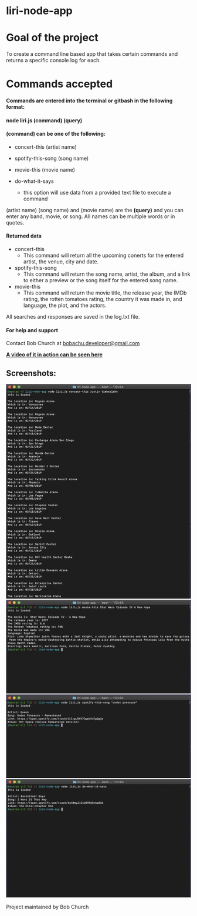 # liri-node-app
# Goal of the project
To create a command line based app that takes certain commands and returns a specific console log for each.

# Commands accepted
#### Commands are entered into the terminal or gitbash in the following format:
#### node liri.js (command) (query)
#### (command) can be one of the following:
- concert-this (artist name) 

- spotify-this-song (song name)

- movie-this (movie name)

- do-what-it-says
  - this option will use data from a provided text file to execute a command

(artist name) (song name) and (movie name) are the **(query)** and you can enter any band, movie, or song. All names can be multiple words or in quotes.

#### Returned data
- concert-this
  - This command will return all the upcoming conerts for the entered artist, the venue, city and date.
- spotify-this-song
  - This command will return the song name, artist, the album, and a link to either a preview or the song itself for the entered song name.
- movie-this
  - This command will return the movie title, the release year, the IMDb rating, the rotten tomatoes rating, the country it was made in, and language, the plot, and the actors.

All searches and responses are saved in the log.txt file.

#### For help and support
Contact Bob Church at bobachu.developer@gmail.com

**[A video of it in action can be seen here](https://drive.google.com/file/d/1mdiq56XPIlLLMqjTpzBYty577WqHeiO_/view)**

## Screenshots:
![Image of concert-this](screenshots/concert-this.png)
![Image of movie-this](screenshots/movie-this.png)
![Image of spotify-this-song](screenshots/spotify-this-song.png)
![Image of do-what-it-says](screenshots/do-what-it-says.png)



Project maintained by Bob Church
